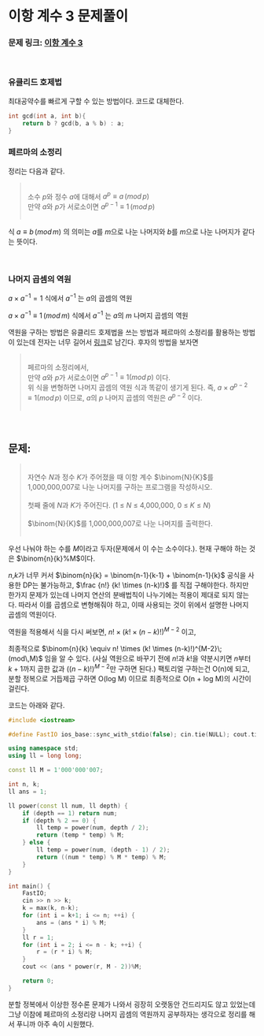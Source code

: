 이항 계수 3 문제풀이
=

### 문제 링크: [이항 계수 3](https://www.acmicpc.net/problem/11401) 
<br>

### 유클리드 호제법
최대공약수를 빠르게 구할 수 있는 방법이다. 코드로 대체한다.
```c++
int gcd(int a, int b){
    return b ? gcd(b, a % b) : a;
}
```

### 페르마의 소정리
정리는 다음과 같다.
> <br>소수 $p$와 정수 $a$에 대해서 $a^p \equiv a\,(mod\,p)$   
만약 $a$와 $p$가 서로소이면 $a^{p-1} \equiv  1\,(mod\,p)$ <br><br>

식 $a \equiv b\,(mod\,m)$ 의 의미는 $a$를 $m$으로 나눈 나머지와 $b$를 $m$으로 나눈 나머지가 같다는 뜻이다.

<br>

### 나머지 곱셈의 역원
$a \times a^{-1} = 1$ 식에서 $a^{-1}$ 는 $a$의 곱셈의 역원
 
$a \times a^{-1} \equiv 1\,(mod\,m)$ 식에서 $a^{-1}$ 는 $a$의 $m$ 나머지 곱셈의 역원

역원을 구하는 방법은 유클리드 호제법을 쓰는 방법과 페르마의 소정리를 활용하는 방법이 있는데 전자는 너무 길어서 [링크](https://pflb.tistory.com/entry/%EB%82%98%EB%A8%B8%EC%A7%80-%EA%B3%B1%EC%85%88%EC%9D%98-%EC%97%AD%EC%9B%90)로 남긴다. 후자의 방법을 보자면

> <br>페르마의 소정리에서,   
 만약 $a$와 $p$가 서로소이면 $a^{p-1} \equiv  1 (mod\,p)$ 이다.  
위 식을 변형하면 나머지 곱셈의 역원 식과 똑같이 생기게 된다. 즉, $a \times a^{p-2} \equiv  1 (mod\,p)$ 이므로, $a$의 $p$ 나머지 곱셈의 역원은 $a^{p-2}$ 이다. <br><br>

<br>

## 문제: 

> <br> 자연수 $N$과 정수 $K$가 주어졌을 때 이항 계수 $\binom{N}{K}$를 1,000,000,007로 나눈 나머지를 구하는 프로그램을 작성하시오.<br><br>
첫째 줄에 $N$과 $K$가 주어진다. (1 ≤ $N$ ≤ 4,000,000, 0 ≤ $K$ ≤ $N$)<br><br>
$\binom{N}{K}$를 1,000,000,007로 나눈 나머지를 출력한다. <br><br>

우선 나눠야 하는 수를 $M$이라고 두자(문제에서 이 수는 소수이다.). 현재 구해야 하는 것은 $\binom{n}{k}%M$이다.

$n$,$k$가 너무 커서 $\binom{n}{k} = \binom{n-1}{k-1} + \binom{n-1}{k}$ 공식을 사용한 DP는 불가능하고, $\frac {n!} {k! \times (n-k)!}$ 를 직접 구해야한다. 하지만 한가지 문제가 있는데 나머지 연산의 분배법칙이 나누기에는 적용이 제대로 되지 않는다. 따라서 이를 곱셈으로 변형해줘야 하고, 이때 사용되는 것이 위에서 설명한 나머지 곱셈의 역원이다.

역원을 적용해서 식을 다시 써보면, $n! \times (k! \times (n-k)!)^{M-2} % M$ 이고, 

최종적으로 $\binom{n}{k} \equiv n! \times (k! \times (n-k)!)^{M-2}\;(mod\,M)$ 임을 알 수 있다. (사실 역원으로 바꾸기 전에 $n!$과 $k!$을 약분시키면 $n$부터 $k+1$까지 곱한 값과 $((n-k)!)^{M-2}$만 구하면 된다.) 팩토리얼 구하는건 O(n)에 되고, 분할 정복으로 거듭제곱 구하면 O(log M) 이므로 최종적으로 O(n + log M)의 시간이 걸린다. 

코드는 아래와 같다.

```C++
#include <iostream>

#define FastIO ios_base::sync_with_stdio(false); cin.tie(NULL); cout.tie(NULL)

using namespace std;
using ll = long long;

const ll M = 1'000'000'007;

int n, k;
ll ans = 1;

ll power(const ll num, ll depth) {
    if (depth == 1) return num;
    if (depth % 2 == 0) {
        ll temp = power(num, depth / 2);
        return (temp * temp) % M;
    } else {
        ll temp = power(num, (depth - 1) / 2);
        return ((num * temp) % M * temp) % M;
    }
}

int main() {
    FastIO;
    cin >> n >> k;
    k = max(k, n-k);
    for (int i = k+1; i <= n; ++i) {
        ans = (ans * i) % M;
    }
    ll r = 1;
    for (int i = 2; i <= n - k; ++i) {
        r = (r * i) % M;
    }
    cout << (ans * power(r, M - 2))%M;

    return 0;
}
```

분할 정복에서 이상한 정수론 문제가 나와서 굉장히 오랫동안 건드리지도 않고 있었는데 그냥 이참에 페르마의 소정리랑 나머지 곱셈의 역원까지 공부하자는 생각으로 정리를 해서 푸니까 아주 속이 시원했다.